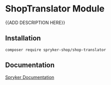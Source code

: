 # ShopTranslator Module

{{ADD DESCRIPTION HERE}}

## Installation

```
composer require spryker-shop/shop-translator
```

## Documentation

[Spryker Documentation](https://academy.spryker.com)
